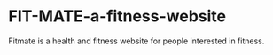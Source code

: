 # FIT-MATE-a-fitness-website
Fitmate is a health and fitness website for people interested in fitness.
